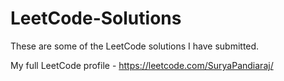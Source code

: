 # LeetCode-Solutions

These are some of the LeetCode solutions I have submitted.

My full LeetCode profile - https://leetcode.com/SuryaPandiaraj/
